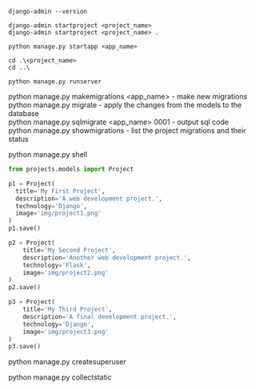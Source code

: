 `django-admin --version`   

`django-admin startproject <project_name>`  
`django-admin startproject <project_name> .`  

`python manage.py startapp <app_name>`

`cd .\<project_name>`   
`cd ..\`   

`python manage.py runserver`

python manage.py makemigrations <app_name> - make new migrations     
python manage.py migrate - apply the changes from the models to the database     
python manage.py sqlmigrate <app_name> 0001 - output sql code     
python manage.py showmigrations - list the project migrations and their status    

python manage.py shell

```python
from projects.models import Project

p1 = Project(
  title='My First Project',
  description='A web development project.',
  technology='Django',
  image='img/project1.png'
)
p1.save()

p2 = Project(
    title='My Second Project',
    description='Another web development project.',
    technology='Flask',
    image='img/project2.png'
)
p2.save()

p3 = Project(
    title='My Third Project',
    description='A final development project.',
    technology='Django',
    image='img/project3.png'
)
p3.save()
```

python manage.py createsuperuser

python manage.py collectstatic
